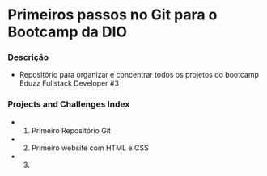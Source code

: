 # Primeiros passos no Git para o Bootcamp da DIO

### Descrição

- Repositório para organizar e concentrar todos os projetos do bootcamp Eduzz Fullstack Developer #3

### Projects and Challenges Index

- 1. Primeiro Repositório Git
- 2. Primeiro website com HTML e CSS
- 3. 